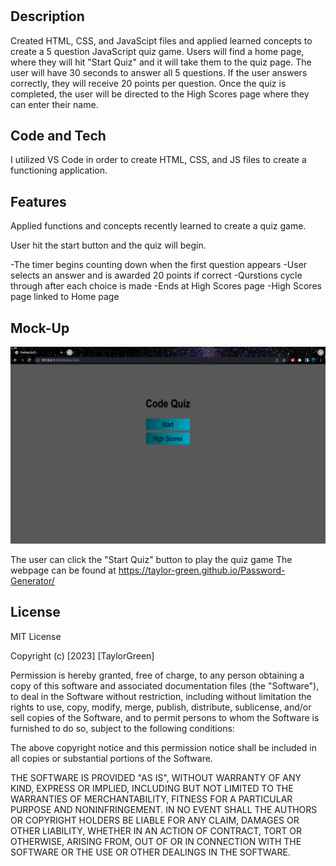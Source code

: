 # <Code-Quiz>

## Description

Created HTML, CSS, and JavaScipt files and applied learned concepts to create a 5 question JavaScript quiz game. Users will find a home page, where they will hit "Start Quiz" and it will take them to the quiz page. The user will have 30 seconds to answer all 5 questions. If the user answers correctly, they will receive 20 points per question. Once the quiz is completed, the user will be directed to the High Scores page where they can enter their name.



## Code and Tech

I utilized VS Code in order to create HTML, CSS, and JS files to create a functioning application. 



## Features

Applied functions and concepts recently learned to create a quiz game. 

User hit the start button and the quiz will begin. 

-The timer begins counting down when the first question appears
-User selects an answer and is awarded 20 points if correct
-Qurstions cycle through after each choice is made
-Ends at High Scores page
-High Scores page linked to Home page


## Mock-Up


![The following image shows the web application's appearance and functionality:](Assets/coding.quiz.png)


The user can click the "Start Quiz" button to play the quiz game
The webpage can be found at 
https://taylor-green.github.io/Password-Generator/

## License

MIT License

Copyright (c) [2023] [TaylorGreen]

Permission is hereby granted, free of charge, to any person obtaining a copy
of this software and associated documentation files (the "Software"), to deal
in the Software without restriction, including without limitation the rights
to use, copy, modify, merge, publish, distribute, sublicense, and/or sell
copies of the Software, and to permit persons to whom the Software is
furnished to do so, subject to the following conditions:

The above copyright notice and this permission notice shall be included in all
copies or substantial portions of the Software.

THE SOFTWARE IS PROVIDED "AS IS", WITHOUT WARRANTY OF ANY KIND, EXPRESS OR
IMPLIED, INCLUDING BUT NOT LIMITED TO THE WARRANTIES OF MERCHANTABILITY,
FITNESS FOR A PARTICULAR PURPOSE AND NONINFRINGEMENT. IN NO EVENT SHALL THE
AUTHORS OR COPYRIGHT HOLDERS BE LIABLE FOR ANY CLAIM, DAMAGES OR OTHER
LIABILITY, WHETHER IN AN ACTION OF CONTRACT, TORT OR OTHERWISE, ARISING FROM,
OUT OF OR IN CONNECTION WITH THE SOFTWARE OR THE USE OR OTHER DEALINGS IN THE
SOFTWARE.